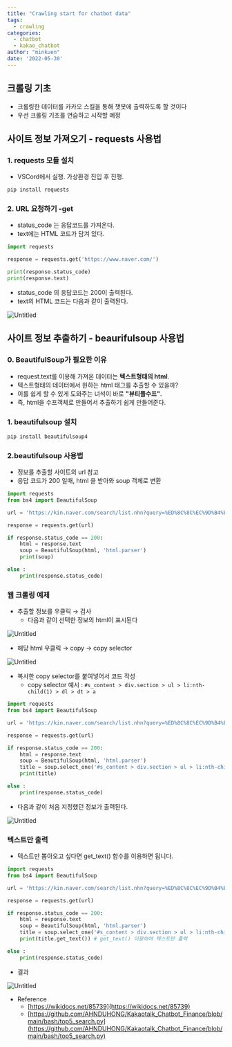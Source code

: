 ```yaml
---
title: "Crawling start for chatbot data"
tags:
  - crawling
categories:
  - chatbot
  - kakao_chatbot
author: "minkuen"
date: '2022-05-30'
---
```




## 크롤링 기초
- 크롤링한 데이터를 카카오 스킬을 통해 챗봇에 출력하도록 할 것이다
- 우선 크롤링 기초를 연습하고 시작할 예정

## 사이트 정보 가져오기 - requests 사용법

### 1. requests 모듈 설치

- VSCord에서 실행. 가상환경 진입 후 진행.

```python
pip install requests
```

### 2. URL 요청하기 -get

- status_code 는 응답코드를 가져온다.
- text에는 HTML 코드가 담겨 있다.

```python
import requests

response = requests.get('https://www.naver.com/')

print(response.status_code)
print(response.text)
```

- status_code 의 응답코드는 200이 출력된다.
- text의 HTML 코드는 다음과 같이 출력된다.

![Untitled](/images/crawling_start/Untitled.png)

## 사이트 정보 추출하기 - beaurifulsoup 사용법

### 0. B**eautifulSoup가 필요한 이유**

- request.text를 이용해 가져온 데이터는 **텍스트형태의 html**.
- 텍스트형태의 데이터에서 원하는 html 태그를 추출할 수 있을까?
- 이를 쉽게 할 수 있게 도와주는 녀석이 바로 **"뷰티풀수프"**.
- 즉, html을 수프객체로 만들어서 추출하기 쉽게 만들어준다.

### 1. beautifulsoup 설치

```python
pip install beautifulsoup4
```

### 2.beautifulsoup 사용법

- 정보를 추출할 사이트의 url 참고
- 응답 코드가 200 일때, html 을 받아와 soup 객체로 변환

```python
import requests
from bs4 import BeautifulSoup

url = 'https://kin.naver.com/search/list.nhn?query=%ED%8C%8C%EC%9D%B4%EC%8D%AC'

response = requests.get(url)

if response.status_code == 200:
    html = response.text 
    soup = BeautifulSoup(html, 'html.parser')
    print(soup)

else :
    print(response.status_code)
```

### 웹 크롤링 예제

- 추출할 정보를 우클릭 → 검사
    - 다음과 같이 선택한 정보의 html이 표시된다

![Untitled](/images/crawling_start/Untitled%201.png)

- 해당 html 우클릭 → copy → copy selector

![Untitled](/images/crawling_start/Untitled%202.png)

- 복사한 copy selector를 붙여넣어서 코드 작성
    - copy selector 예시 : `#s_content > div.section > ul > li:nth-child(1) > dl > dt > a`

```python
import requests
from bs4 import BeautifulSoup

url = 'https://kin.naver.com/search/list.nhn?query=%ED%8C%8C%EC%9D%B4%EC%8D%AC'

response = requests.get(url)

if response.status_code == 200:
    html = response.text 
    soup = BeautifulSoup(html, 'html.parser')
    title = soup.select_one('#s_content > div.section > ul > li:nth-child(1) > dl > dt > a')
    print(title)

else :
    print(response.status_code)
```

- 다음과 같이 처음 지정했던 정보가 출력된다.

![Untitled](/images/crawling_start/Untitled%203.png)

### 텍스트만 출력

- 텍스트만 뽑아오고 싶다면 get_text() 함수를 이용하면 됩니다.

```python
import requests
from bs4 import BeautifulSoup

url = 'https://kin.naver.com/search/list.nhn?query=%ED%8C%8C%EC%9D%B4%EC%8D%AC'

response = requests.get(url)

if response.status_code == 200:
    html = response.text 
    soup = BeautifulSoup(html, 'html.parser')
    title = soup.select_one('#s_content > div.section > ul > li:nth-child(1) > dl > dt > a')
    print(title.get_text()) # get_text() 이용하여 텍스트만 출력

else :
    print(response.status_code)
```

- 결과

![Untitled](/images/crawling_start/Untitled%204.png)

- Reference
    - [https://wikidocs.net/85739](https://wikidocs.net/85739)
    - [https://github.com/AHNDUHONG/Kakaotalk_Chatbot_Finance/blob/main/bash/top5_search.py](https://github.com/AHNDUHONG/Kakaotalk_Chatbot_Finance/blob/main/bash/top5_search.py)